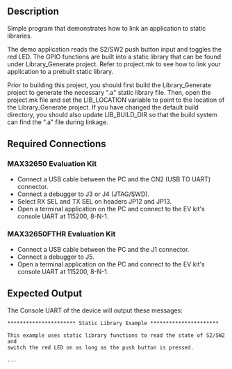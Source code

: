 ## Description

Simple program that demonstrates how to link an application to static libraries.

The demo application reads the S2/SW2 push button input and toggles the red LED. The GPIO functions are built 
into a static library that can be found under Library_Generate project. Refer to project.mk to see how to 
link your application to a prebuilt static library.

Prior to building this project, you should first build the Library_Generate project to generate the necessary 
".a" static library file. Then, open the project.mk file and set the LIB_LOCATION variable to point to the 
location of the Library_Generate project. If you have changed the default build directory, you should also 
update LIB_BUILD_DIR so that the build system can find the ".a" file during linkage.

## Required Connections

### MAX32650 Evaluation Kit
-   Connect a USB cable between the PC and the CN2 (USB TO UART) connector.
-   Connect a debugger to J3 or J4 (JTAG/SWD).
-   Select RX SEL and TX SEL on headers JP12 and JP13.
-   Open a terminal application on the PC and connect to the EV kit's console UART at 115200, 8-N-1.

### MAX32650FTHR Evaluation Kit
-   Connect a USB cable between the PC and the J1 connector.
-   Connect a debugger to J5.
-   Open a terminal application on the PC and connect to the EV kit's console UART at 115200, 8-N-1.

## Expected Output

The Console UART of the device will output these messages:

```
********************** Static Library Example **********************

This example uses static library functions to read the state of S2/SW2 and
switch the red LED on as long as the push button is pressed.

...
```
